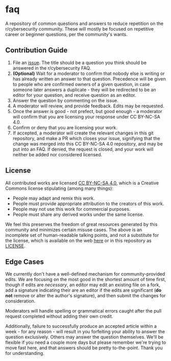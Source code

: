# faq
A repository of common questions and answers to reduce repetition on the r/cybersecurity community. These will mostly be focused on repetitive career or beginner questions, per the community's wants.

## Contribution Guide

1. File an [issue](https://github.com/r-cybersecurity/faq/issues). The title should be a question you think should be answered in the r/cybersecurity FAQ.
2. **(Optional)** Wait for a moderator to confirm that nobody else is writing or has already written an answer to that question. Precedence will be given to people who are confirmed owners of a given question, in case someone later answers a duplicate - they will be redirected to be an editor for your question, and receive question as an editor.
3. Answer the question by commenting on the issue.
4. A moderator will review, and provide feedback. Edits may be requested.
5. Once the answer is good - not prefect, but good enough - a moderator will confirm that you are licensing your response under CC BY-NC-SA 4.0.
6. Confirm or deny that you are licensing your work.
7. If accepted, a moderator will create the relevant changes in this git repository, and make a PR which closes your issue, signifying that the change was merged into this CC BY-NC-SA 4.0 repository, and may be put into an FAQ. If denied, the request is closed, and your work will neither be added nor considered licensed.

## License

All contributed works are licensed [CC BY-NC-SA 4.0](https://creativecommons.org/licenses/by-nc-sa/4.0/), which is a Creative Commons license stipulating (among many things):

* People may adapt and remix this work.
* People must provide appropriate attribution to the creators of this work.
* People may not use this work for commercial purposes.
* People must share any derived works under the same license.

We feel this preserves the freedom of great resources generated by this community and minimizes certain misuse cases. The above is an incomplete set of human-readable talking points, and not a substitute for the license, which is available on the web [here](https://creativecommons.org/licenses/by-nc-sa/4.0/legalcode) or in this repository as [LICENSE](https://github.com/r-cybersecurity/faq/blob/main/LICENSE).

## Edge Cases

We currently don't have a well-defined mechanism for community-provided edits. We are focusing on the most good in the shortest amount of time first, though if edits are *necessary*, an editor may edit an existing file on a fork, add a signature indicating their are an editor if the edits are significant (**do not** remove or alter the author's signature), and then submit the changes for consideration.

Moderators will handle spelling or grammatical errors caught after the pull request completed without adding their own credit.

Additionally, failure to successfully produce an accepted article within a week - for any reason - will result in you forfeiting your ability to answer the question exclusively. Others may answer the question themselves. We'll be flexible if you need a couple more days but please remember we're trying to move fast here, and that answers should be pretty to-the-point. Thank you for understanding.
